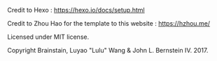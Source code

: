 Credit to Hexo : https://hexo.io/docs/setup.html

Credit to Zhou Hao for the template to this website : https://hzhou.me/

Licensed under MIT license.

Copyright Brainstain, Luyao "Lulu" Wang & John L. Bernstein IV. 2017.
